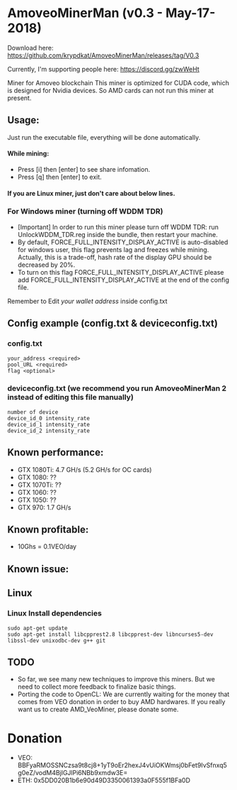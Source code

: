 # AmoveoMinerMan (v0.3 - May-17-2018)
Download here: https://github.com/krypdkat/AmoveoMinerMan/releases/tag/V0.3

Currently, I'm supporting people here: https://discord.gg/zwWeHt

Miner for Amoveo blockchain
This miner is optimized for CUDA code, which is designed for Nvidia devices. So AMD cards can not run this miner at present.

## Usage:
Just run the executable file, everything will be done automatically.
#### While mining:
- Press [i] then [enter] to see share infomation.
- Press [q] then [enter] to exit.

  
#### If you are Linux miner, just don't care about below lines.
### For Windows miner (turning off WDDM TDR)
- [Important] In order to run this miner please turn off WDDM TDR: run UnlockWDDM_TDR.reg inside the bundle, then restart your machine.
- By default, FORCE_FULL_INTENSITY_DISPLAY_ACTIVE is auto-disabled for windows user, this flag prevents lag and freezes while mining. Actually, this is a trade-off, hash rate of the display GPU should be decreased by 20%.
- To turn on this flag FORCE_FULL_INTENSITY_DISPLAY_ACTIVE please add FORCE_FULL_INTENSITY_DISPLAY_ACTIVE at the end of the config file.

Remember to Edit *your wallet address* inside config.txt

## Config example (config.txt & deviceconfig.txt)
### config.txt
```
your_address <required>
pool_URL <required>
flag <optional>
```
### deviceconfig.txt (we recommend you run AmoveoMinerMan 2 instead of editing this file manually)
```
number of device
device_id_0 intensity_rate
device_id_1 intensity_rate
device_id_2 intensity_rate
```
  
## Known performance:
- GTX 1080Ti: 4.7 GH/s (5.2 GH/s for OC cards)
- GTX 1080: ??
- GTX 1070Ti: ??
- GTX 1060: ??
- GTX 1050: ??
- GTX 970: 1.7 GH/s

## Known profitable:
- 10Ghs = 0.1VEO/day

## Known issue:

## Linux

### Linux Install dependencies

```
sudo apt-get update
sudo apt-get install libcpprest2.8 libcpprest-dev libncurses5-dev libssl-dev unixodbc-dev g++ git
```

## TODO
- So far, we see many new techniques to improve this miners. But we need to collect more feedback to finalize basic things.
- Porting the code to OpenCL: We are currently waiting for the money that comes from VEO donation in order to buy AMD hardwares. If you really want us to create AMD_VeoMiner, please donate some.
# Donation
- VEO: BBFyaRMOSSNCzsa9t8cj8+1yT9oEr2hexJ4vUiOKWmsj0bFet9IvSfnxq5g0eZ/vodM4BjlGJlPi6NBb9xmdw3E=
- ETH: 0x5DD020B1b6e90d49D3350061393a0F555f1BFa0D
